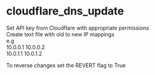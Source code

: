 # cloudflare_dns_update

Set API key from Cloudflare with appropriate permissions\
Create text file with old to new IP mappings\
e.g\
10.0.0.1 10.0.0.2\
10.0.1.1 10.0.1.2

To reverse changes set the REVERT flag to True
